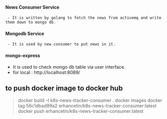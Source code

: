 #### News Consumer Service
     - It is written by golang to fetch the news from activemq and write them down to mongo db.

#### Mongodb Service
     - It is used by new consumer to put news in it.

#### mongo-express 
   - It is used to check mongo db table via user interface. 
   - for local : http://localhost:8089/
## to push docker image to docker hub 
   > docker build -t k8s-news-tracker-consumer .
   > docker images
   > docker tag 56c1dbad99a2 erhancetin/k8s-news-tracker-consumer:latest
   > docker push erhancetin/k8s-news-tracker-consumer:latest
